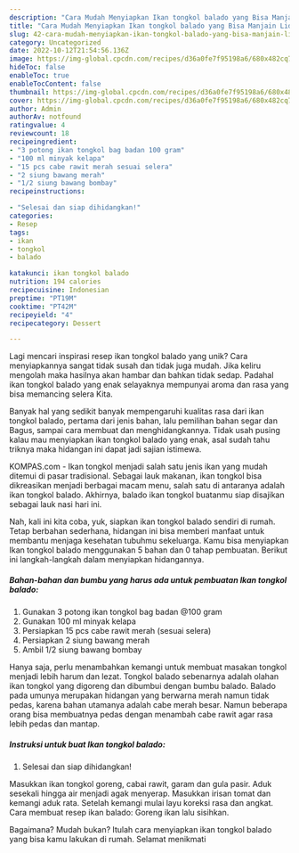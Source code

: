 ```yaml
---
description: "Cara Mudah Menyiapkan Ikan tongkol balado yang Bisa Manjain Lidah"
title: "Cara Mudah Menyiapkan Ikan tongkol balado yang Bisa Manjain Lidah"
slug: 42-cara-mudah-menyiapkan-ikan-tongkol-balado-yang-bisa-manjain-lidah
category: Uncategorized
date: 2022-10-12T21:54:56.136Z
image: https://img-global.cpcdn.com/recipes/d36a0fe7f95198a6/680x482cq70/ikan-tongkol-balado-foto-resep-utama.jpg
hideToc: false
enableToc: true
enableTocContent: false
thumbnail: https://img-global.cpcdn.com/recipes/d36a0fe7f95198a6/680x482cq70/ikan-tongkol-balado-foto-resep-utama.jpg
cover: https://img-global.cpcdn.com/recipes/d36a0fe7f95198a6/680x482cq70/ikan-tongkol-balado-foto-resep-utama.jpg
author: Admin
authorAv: notfound
ratingvalue: 4
reviewcount: 18
recipeingredient:
- "3 potong ikan tongkol bag badan 100 gram"
- "100 ml minyak kelapa"
- "15 pcs cabe rawit merah sesuai selera"
- "2 siung bawang merah"
- "1/2 siung bawang bombay"
recipeinstructions:

- "Selesai dan siap dihidangkan!"
categories:
- Resep
tags:
- ikan
- tongkol
- balado

katakunci: ikan tongkol balado 
nutrition: 194 calories
recipecuisine: Indonesian
preptime: "PT19M"
cooktime: "PT42M"
recipeyield: "4"
recipecategory: Dessert

---
```





Lagi mencari inspirasi resep ikan tongkol balado yang unik? Cara menyiapkannya sangat tidak susah dan tidak juga mudah. Jika keliru mengolah maka hasilnya akan hambar dan bahkan tidak sedap. Padahal ikan tongkol balado yang enak selayaknya mempunyai aroma dan rasa yang bisa memancing selera Kita.





Banyak hal yang sedikit banyak mempengaruhi kualitas rasa dari ikan tongkol balado, pertama dari jenis bahan, lalu pemilihan bahan segar dan Bagus, sampai cara membuat dan menghidangkannya. Tidak usah pusing kalau mau menyiapkan ikan tongkol balado yang enak,      asal sudah tahu triknya maka hidangan ini dapat jadi sajian istimewa.














KOMPAS.com - Ikan tongkol menjadi salah satu jenis ikan yang mudah ditemui di pasar tradisional. Sebagai lauk makanan, ikan tongkol bisa dikreasikan menjadi berbagai macam menu, salah satu di antaranya adalah ikan tongkol balado. Akhirnya, balado ikan tongkol buatanmu siap disajikan sebagai lauk nasi hari ini.






Nah, kali ini kita coba, yuk, siapkan ikan tongkol balado sendiri di rumah. Tetap berbahan sederhana, hidangan ini bisa memberi manfaat untuk membantu menjaga kesehatan tubuhmu sekeluarga. Kamu bisa menyiapkan Ikan tongkol balado menggunakan 5 bahan dan 0 tahap pembuatan. Berikut ini langkah-langkah dalam menyiapkan hidangannya.

<!--inarticleads1-->

##### Bahan-bahan dan bumbu yang harus ada untuk pembuatan Ikan tongkol balado:

1. Gunakan 3 potong ikan tongkol bag badan @100 gram
1. Gunakan 100 ml minyak kelapa
1. Persiapkan 15 pcs cabe rawit merah (sesuai selera)
1. Persiapkan 2 siung bawang merah
1. Ambil 1/2 siung bawang bombay


Hanya saja, perlu menambahkan kemangi untuk membuat masakan tongkol menjadi lebih harum dan lezat. Tongkol balado sebenarnya adalah olahan ikan tongkol yang digoreng dan dibumbui dengan bumbu balado. Balado pada umunya merupakan hidangan yang berwarna merah namun tidak pedas, karena bahan utamanya adalah cabe merah besar. Namun beberapa orang bisa membuatnya pedas dengan menambah cabe rawit agar rasa lebih pedas dan mantap. 

<!--inarticleads2-->

##### Instruksi untuk buat Ikan tongkol balado:


1. Selesai dan siap dihidangkan!

Masukkan ikan tongkol goreng, cabai rawit, garam dan gula pasir. Aduk sesekali hingga air menjadi agak menyerap. Masukkan irisan tomat dan kemangi aduk rata. Setelah kemangi mulai layu koreksi rasa dan angkat. Cara membuat resep ikan balado: Goreng ikan lalu sisihkan. 

Bagaimana? Mudah bukan? Itulah cara menyiapkan ikan tongkol balado yang bisa kamu lakukan di rumah. Selamat menikmati
